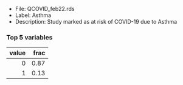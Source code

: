 

* File: QCOVID_feb22.rds
* Label: Asthma
* Description: Study marked as at risk of COVID-19 due to Asthma

### Top 5 variables
|   value |   frac |
|--------:|-------:|
|       0 |   0.87 |
|       1 |   0.13 |
        